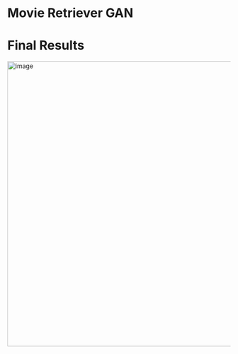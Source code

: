 # Movie Retriever GAN


# Final Results
<img width="643" alt="image" src="https://github.com/NLP-Final-Projects/Movie-Search-Engine/assets/59181719/fb4d49d9-3c0f-4d96-b4dc-790cf4704f5c">
